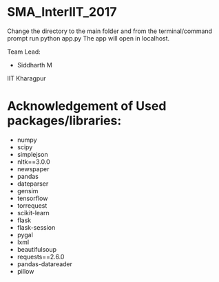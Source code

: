 # SMA_InterIIT_2017

Change the directory to the main folder and from the terminal/command prompt run python app.py
The app will open in localhost.

Team Lead:
- Siddharth M

IIT Kharagpur

# Acknowledgement of Used packages/libraries:
- numpy
- scipy
- simplejson
- nltk==3.0.0
- newspaper
- pandas
- dateparser
- gensim
- tensorflow
- torrequest
- scikit-learn
- flask
- flask-session
- pygal
- lxml
- beautifulsoup
- requests==2.6.0
- pandas-datareader
- pillow
